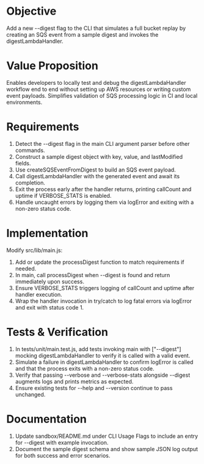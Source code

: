 # Objective
Add a new --digest flag to the CLI that simulates a full bucket replay by creating an SQS event from a sample digest and invokes the digestLambdaHandler.

# Value Proposition
Enables developers to locally test and debug the digestLambdaHandler workflow end to end without setting up AWS resources or writing custom event payloads. Simplifies validation of SQS processing logic in CI and local environments.

# Requirements
1. Detect the --digest flag in the main CLI argument parser before other commands.
2. Construct a sample digest object with key, value, and lastModified fields.
3. Use createSQSEventFromDigest to build an SQS event payload.
4. Call digestLambdaHandler with the generated event and await its completion.
5. Exit the process early after the handler returns, printing callCount and uptime if VERBOSE_STATS is enabled.
6. Handle uncaught errors by logging them via logError and exiting with a non-zero status code.

# Implementation
Modify src/lib/main.js:
1. Add or update the processDigest function to match requirements if needed.
2. In main, call processDigest when --digest is found and return immediately upon success.
3. Ensure VERBOSE_STATS triggers logging of callCount and uptime after handler execution.
4. Wrap the handler invocation in try/catch to log fatal errors via logError and exit with status code 1.

# Tests & Verification
1. In tests/unit/main.test.js, add tests invoking main with ["--digest"] mocking digestLambdaHandler to verify it is called with a valid event.
2. Simulate a failure in digestLambdaHandler to confirm logError is called and that the process exits with a non-zero status code.
3. Verify that passing --verbose and --verbose-stats alongside --digest augments logs and prints metrics as expected.
4. Ensure existing tests for --help and --version continue to pass unchanged.

# Documentation
1. Update sandbox/README.md under CLI Usage Flags to include an entry for --digest with example invocation.
2. Document the sample digest schema and show sample JSON log output for both success and error scenarios.
